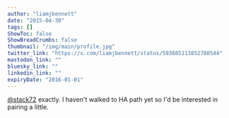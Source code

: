 ```yaml
---
author: "liamjbennett"
date: "2015-04-30"
tags: []
ShowToc: false
ShowBreadCrumbs: false
thumbnail: "/img/main/profile.jpg"
twitter_link: "https://x.com/liamjbennett/status/593885113852780544"
mastodon_link: ""
bluesky_link: ""
linkedin_link: ""
expiryDate: "2016-01-01"
---
```


[@stack72](https://x.com/stack72) exactly. I haven't walked to HA path yet so I'd be interested in pairing a little.

